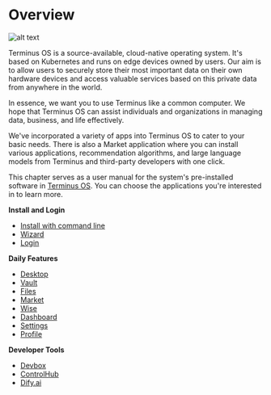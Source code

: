 # Overview

![alt text](/images/how-to/terminus/terminus.jpg)

Terminus OS is a source-available, cloud-native operating system. It's based on Kubernetes and runs on edge devices owned by users. Our aim is to allow users to securely store their most important data on their own hardware devices and access valuable services based on this private data from anywhere in the world.

In essence, we want you to use Terminus like a common computer. We hope that Terminus OS can assist individuals and organizations in managing data, business, and life effectively.

We've incorporated a variety of apps into Terminus OS to cater to your basic needs. There is also a Market application where you can install various applications, recommendation algorithms, and large language models from Terminus and third-party developers with one click.

This chapter serves as a user manual for the system's pre-installed software in [Terminus OS](../../overview/terminus/overview.md). You can choose the applications you're interested in to learn more.

**Install and Login**

- [Install with command line](./setup/install.md)
- [Wizard](./setup/wizard.md)
- [Login](./setup/login.md)

**Daily Features**

- [Desktop](./desktop.md)
- [Vault](./vault/)
- [Files](./files/)
- [Market](./market/)
- [Wise](./wise/)
- [Dashboard](./dashboard/)
- [Settings](./settings/)
- [Profile](./profile.md)

**Developer Tools**

- [Devbox](../../developer/develop/tutorial/devbox.md)
- [ControlHub](./controlhub/)
- [Dify.ai](./dify.md)